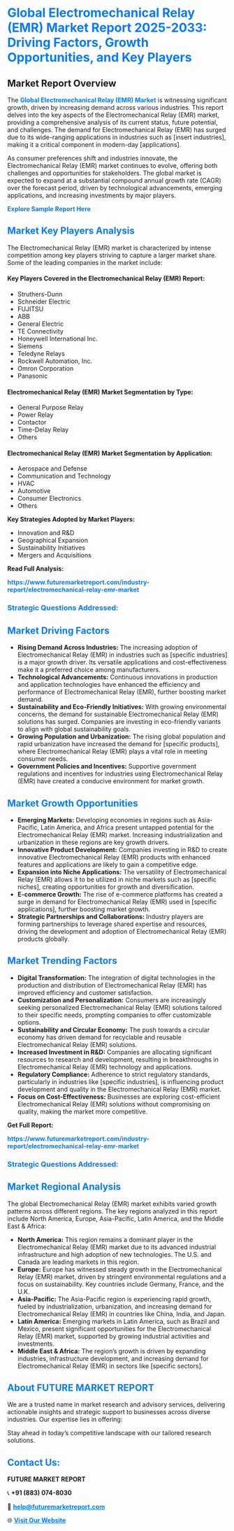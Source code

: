 <h1 style="color: #007BFF;">Global Electromechanical Relay (EMR) Market Report 2025-2033: Driving Factors, Growth Opportunities, and Key Players</h1>

<section id="overview">
<h2>Market Report Overview</h2>
<p>The <a href="https://www.futuremarketreport.com/industry-report/electromechanical-relay-emr-market" style="color: #007BFF; text-decoration: none;"><strong>Global Electromechanical Relay (EMR) Market</strong></a> is witnessing significant growth, driven by increasing demand across various industries. This report delves into the key aspects of the Electromechanical Relay (EMR) market, providing a comprehensive analysis of its current status, future potential, and challenges. The demand for Electromechanical Relay (EMR) has surged due to its wide-ranging applications in industries such as [insert industries], making it a critical component in modern-day [applications].</p>
<p>As consumer preferences shift and industries innovate, the Electromechanical Relay (EMR) market continues to evolve, offering both challenges and opportunities for stakeholders. The global market is expected to expand at a substantial compound annual growth rate (CAGR) over the forecast period, driven by technological advancements, emerging applications, and increasing investments by major players.</p>
</section>

<section id="overview">
<p><a href="https://www.futuremarketreport.com/request-sample/reportId=42949" style="color: #007BFF; text-decoration: none;"><strong>Explore Sample Report Here</strong></a></p>
</section>

<section id="key-players">
<h2 style="color: #007BFF;">Market Key Players Analysis</h2>
<p>The Electromechanical Relay (EMR) market is characterized by intense competition among key players striving to capture a larger market share. Some of the leading companies in the market include:</p>
<h4>Key Players Covered in the Electromechanical Relay (EMR) Report:</h4>
<ul><li>Struthers-Dunn</li><li>Schneider Electric</li><li>FUJITSU</li><li>ABB</li><li>General Electric</li><li>TE Connectivity</li><li>Honeywell International Inc.</li><li>Siemens</li><li>Teledyne Relays</li><li>Rockwell Automation, Inc.</li><li>Omron Corporation</li><li>Panasonic</li></ul>
<h4>Electromechanical Relay (EMR) Market Segmentation by Type:</h4>
<ul><li>General Purpose Relay</li><li>Power Relay</li><li>Contactor</li><li>Time-Delay Relay</li><li>Others</li></ul>

<h4>Electromechanical Relay (EMR) Market Segmentation by Application:</h4>
<ul><li>Aerospace and Defense</li><li>Communication and Technology</li><li>HVAC</li><li>Automotive</li><li>Consumer Electronics</li><li>Others</li></ul>
<p><strong>Key Strategies Adopted by Market Players:</strong></p>
<ul>
<li>Innovation and R&D</li>
<li>Geographical Expansion</li>
<li>Sustainability Initiatives</li>
<li>Mergers and Acquisitions</li>
</ul>
</section>

<section>
<p><strong>Read Full Analysis: </strong></p><a href="https://www.futuremarketreport.com/industry-report/electromechanical-relay-emr-market" style="color: #007BFF; text-decoration: none;"><strong>https://www.futuremarketreport.com/industry-report/electromechanical-relay-emr-market</strong></a>
<h3 style="color: #007BFF;">Strategic Questions Addressed:</h3>
</section>

<section id="driving-factors">
<h2 style="color: #007BFF;">Market Driving Factors</h2>
<ul>
<li><strong>Rising Demand Across Industries:</strong> The increasing adoption of Electromechanical Relay (EMR) in industries such as [specific industries] is a major growth driver. Its versatile applications and cost-effectiveness make it a preferred choice among manufacturers.</li>
<li><strong>Technological Advancements:</strong> Continuous innovations in production and application technologies have enhanced the efficiency and performance of Electromechanical Relay (EMR), further boosting market demand.</li>
<li><strong>Sustainability and Eco-Friendly Initiatives:</strong> With growing environmental concerns, the demand for sustainable Electromechanical Relay (EMR) solutions has surged. Companies are investing in eco-friendly variants to align with global sustainability goals.</li>
<li><strong>Growing Population and Urbanization:</strong> The rising global population and rapid urbanization have increased the demand for [specific products], where Electromechanical Relay (EMR) plays a vital role in meeting consumer needs.</li>
<li><strong>Government Policies and Incentives:</strong> Supportive government regulations and incentives for industries using Electromechanical Relay (EMR) have created a conducive environment for market growth.</li>
</ul>
</section>

<section id="growth-opportunities">
<h2 style="color: #007BFF;">Market Growth Opportunities</h2>
<ul>
<li><strong>Emerging Markets:</strong> Developing economies in regions such as Asia-Pacific, Latin America, and Africa present untapped potential for the Electromechanical Relay (EMR) market. Increasing industrialization and urbanization in these regions are key growth drivers.</li>
<li><strong>Innovative Product Development:</strong> Companies investing in R&D to create innovative Electromechanical Relay (EMR) products with enhanced features and applications are likely to gain a competitive edge.</li>
<li><strong>Expansion into Niche Applications:</strong> The versatility of Electromechanical Relay (EMR) allows it to be utilized in niche markets such as [specific niches], creating opportunities for growth and diversification.</li>
<li><strong>E-commerce Growth:</strong> The rise of e-commerce platforms has created a surge in demand for Electromechanical Relay (EMR) used in [specific applications], further boosting market growth.</li>
<li><strong>Strategic Partnerships and Collaborations:</strong> Industry players are forming partnerships to leverage shared expertise and resources, driving the development and adoption of Electromechanical Relay (EMR) products globally.</li>
</ul>
</section>

<section id="trending-factors">
<h2 style="color: #007BFF;">Market Trending Factors</h2>
<ul>
<li><strong>Digital Transformation:</strong> The integration of digital technologies in the production and distribution of Electromechanical Relay (EMR) has improved efficiency and customer satisfaction.</li>
<li><strong>Customization and Personalization:</strong> Consumers are increasingly seeking personalized Electromechanical Relay (EMR) solutions tailored to their specific needs, prompting companies to offer customizable options.</li>
<li><strong>Sustainability and Circular Economy:</strong> The push towards a circular economy has driven demand for recyclable and reusable Electromechanical Relay (EMR) solutions.</li>
<li><strong>Increased Investment in R&D:</strong> Companies are allocating significant resources to research and development, resulting in breakthroughs in Electromechanical Relay (EMR) technology and applications.</li>
<li><strong>Regulatory Compliance:</strong> Adherence to strict regulatory standards, particularly in industries like [specific industries], is influencing product development and quality in the Electromechanical Relay (EMR) market.</li>
<li><strong>Focus on Cost-Effectiveness:</strong> Businesses are exploring cost-efficient Electromechanical Relay (EMR) solutions without compromising on quality, making the market more competitive.</li>
</ul>
</section>

<section>
<p><strong>Get Full Report: </strong></p><a href="https://www.futuremarketreport.com/industry-report/electromechanical-relay-emr-market" style="color: #007BFF; text-decoration: none;"><strong>https://www.futuremarketreport.com/industry-report/electromechanical-relay-emr-market</strong></a>
<h3 style="color: #007BFF;">Strategic Questions Addressed:</h3>
</section>


<section id="regional-analysis">
<h2 style="color: #007BFF;">Market Regional Analysis</h2>
<p>The global Electromechanical Relay (EMR) market exhibits varied growth patterns across different regions. The key regions analyzed in this report include North America, Europe, Asia-Pacific, Latin America, and the Middle East & Africa:</p>
<ul>
<li><strong>North America:</strong> This region remains a dominant player in the Electromechanical Relay (EMR) market due to its advanced industrial infrastructure and high adoption of new technologies. The U.S. and Canada are leading markets in this region.</li>
<li><strong>Europe:</strong> Europe has witnessed steady growth in the Electromechanical Relay (EMR) market, driven by stringent environmental regulations and a focus on sustainability. Key countries include Germany, France, and the U.K.</li>
<li><strong>Asia-Pacific:</strong> The Asia-Pacific region is experiencing rapid growth, fueled by industrialization, urbanization, and increasing demand for Electromechanical Relay (EMR) in countries like China, India, and Japan.</li>
<li><strong>Latin America:</strong> Emerging markets in Latin America, such as Brazil and Mexico, present significant opportunities for the Electromechanical Relay (EMR) market, supported by growing industrial activities and investments.</li>
<li><strong>Middle East & Africa:</strong> The region’s growth is driven by expanding industries, infrastructure development, and increasing demand for Electromechanical Relay (EMR) in sectors like [specific sectors].</li>
</ul>
</section>

<footer>
<h2 style="color: #007BFF;">About FUTURE MARKET REPORT</h2>
<p>We are a trusted name in market research and advisory services, delivering actionable insights and strategic support to businesses across diverse industries. Our expertise lies in offering:</p>

<p>Stay ahead in today’s competitive landscape with our tailored research solutions.</p>

<h2 style="color: #007BFF;">Contact Us:</h2>
<p><strong>FUTURE MARKET REPORT</strong></p>
<p>📞 <strong>+91 (883) 074-8030</strong></p>
<p>📧 <strong><a href="mailto:help@futuremarketreport.com" style="color: #007BFF;">help@futuremarketreport.com</a></strong></p>
<p>🌐 <strong><a href="https://www.futuremarketreport.com/" style="color: #007BFF;">Visit Our Website</a></strong></p>
</footer>